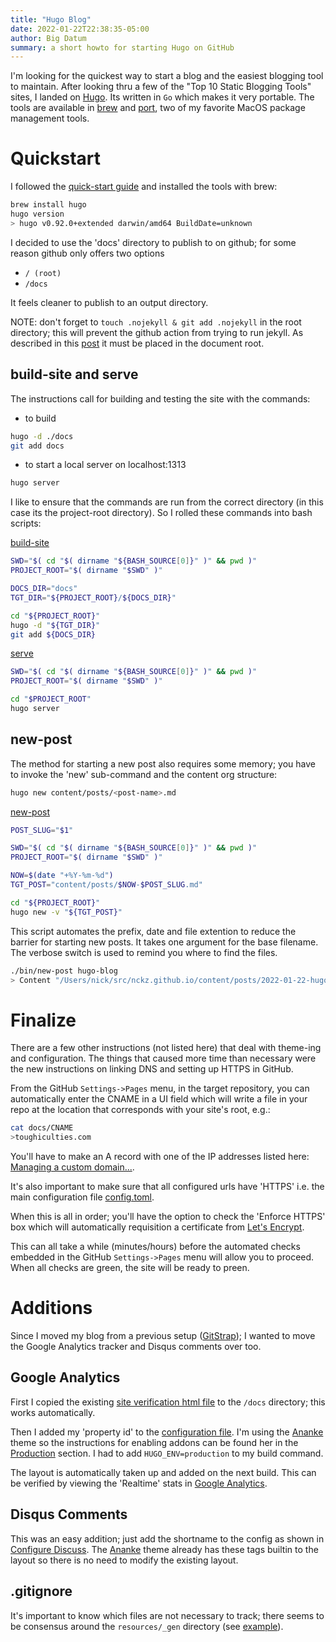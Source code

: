 ```yaml
---
title: "Hugo Blog"
date: 2022-01-22T22:38:35-05:00
author: Big Datum
summary: a short howto for starting Hugo on GitHub
---
```


I'm looking for the quickest way to start a blog and the easiest blogging tool
to maintain.  After looking thru a few of the "Top 10 Static Blogging Tools"
sites, I landed on [Hugo](https://gohugo.io/).  Its written in `Go` which makes
it very portable. The tools are available in [brew](https://brew.sh/) and
[port](https://www.macports.org/), two of my favorite MacOS package management
tools.

# Quickstart
I followed the [quick-start guide](https://gohugo.io/getting-started/quick-start/)
and installed the tools with brew:

```bash
brew install hugo
hugo version
> hugo v0.92.0+extended darwin/amd64 BuildDate=unknown
```

I decided to use the 'docs' directory to publish to on github; for some reason
github only offers two options

* `/ (root)`
* `/docs`

It feels cleaner to publish to an output directory.

NOTE: don't forget to `touch .nojekyll & git add .nojekyll` in the root
directory; this will prevent the github action from trying to run jekyll.
As described in this
[post](https://github.blog/2009-12-29-bypassing-jekyll-on-github-pages/)
it must be placed in the document root.

## build-site and serve
The instructions call for building and testing the site with the commands:

* to build

```bash
hugo -d ./docs
git add docs
```

* to start a local server on localhost:1313

```bash
hugo server
```

I like to ensure that the commands are run from the correct directory (in this
case its the project-root directory).  So I rolled these commands into bash
scripts:

[build-site](https://github.com/nckz/nckz.github.io/blob/hugo/bin/build-site)
```bash
SWD="$( cd "$( dirname "${BASH_SOURCE[0]}" )" && pwd )"
PROJECT_ROOT="$( dirname "$SWD" )"

DOCS_DIR="docs"
TGT_DIR="${PROJECT_ROOT}/${DOCS_DIR}"

cd "${PROJECT_ROOT}"
hugo -d "${TGT_DIR}"
git add ${DOCS_DIR}
```

[serve](https://github.com/nckz/nckz.github.io/blob/hugo/bin/build-site)
```bash
SWD="$( cd "$( dirname "${BASH_SOURCE[0]}" )" && pwd )"
PROJECT_ROOT="$( dirname "$SWD" )"

cd "$PROJECT_ROOT"
hugo server
```

## new-post
The method for starting a new post also requires some memory; you have to
invoke the 'new' sub-command and the content org structure:

```bash
hugo new content/posts/<post-name>.md
```

[new-post](https://github.com/nckz/nckz.github.io/blob/hugo/bin/new-post)
```bash
POST_SLUG="$1"

SWD="$( cd "$( dirname "${BASH_SOURCE[0]}" )" && pwd )"
PROJECT_ROOT="$( dirname "$SWD" )"

NOW=$(date "+%Y-%m-%d")
TGT_POST="content/posts/$NOW-$POST_SLUG.md"

cd "${PROJECT_ROOT}"
hugo new -v "${TGT_POST}"
```

This script automates the prefix, date and file extention to reduce the barrier
for starting new posts.  It takes one argument for the base filename.  The
verbose switch is used to remind you where to find the files.

```bash
./bin/new-post hugo-blog
> Content "/Users/nick/src/nckz.github.io/content/posts/2022-01-22-hugo-blog.md" created
```

# Finalize
There are a few other instructions (not listed here) that deal with theme-ing
and configuration.  The things that caused more time than necessary were the
new instructions on linking DNS and setting up HTTPS in GitHub.

From the GitHub `Settings->Pages` menu, in the target repository, you can
automatically enter the CNAME in a UI field which will write a file in your
repo at the location that corresponds with your site's root, e.g.:

```bash
cat docs/CNAME
>toughiculties.com
```

You'll have to make an A record with one of the IP addresses listed here:
[Managing a custom domain...](https://docs.github.com/en/pages/configuring-a-custom-domain-for-your-github-pages-site/managing-a-custom-domain-for-your-github-pages-site#configuring-an-apex-domain).

It's also important to make sure that all configured urls have 'HTTPS' i.e.
the main configuration file
[config.toml](https://github.com/nckz/nckz.github.io/blob/hugo/config.toml).

When this is all in order; you'll have the option to check the 'Enforce HTTPS'
box which will automatically requisition a certificate from
[Let's Encrypt](https://letsencrypt.org/).

This can all take a while (minutes/hours) before the automated checks embedded
in the GitHub `Settings->Pages` menu will allow you to proceed.  When all
checks are green, the site will be ready to preen.

# Additions
Since I moved my blog from a previous setup
([GitStrap](https://github.com/nckz/GitStrap)); I wanted to move the
Google Analytics tracker and Disqus comments over too.

## Google Analytics
First I copied the existing
[site verification html file](https://support.google.com/webmasters/answer/9008080?hl=en)
to the `/docs` directory; this works automatically.

Then I added my 'property id' to the
[configuration file](https://gohugo.io/templates/internal/#google-analytics).
I'm using the [Ananke](https://github.com/theNewDynamic/gohugo-theme-ananke#readme)
theme so the instructions for enabling addons can be found her in the
[Production](https://github.com/theNewDynamic/gohugo-theme-ananke#production) section.
I had to add `HUGO_ENV=production` to my build command.

The layout is automatically taken up and added on the next build. This can be
verified by viewing the 'Realtime' stats in
[Google Analytics](https://analytics.google.com).

## Disqus Comments
This was an easy addition; just add the shortname to the config as shown in
[Configure Discuss](https://gohugo.io/templates/internal/#configure-disqus).
The [Ananke](https://github.com/theNewDynamic/gohugo-theme-ananke#readme) theme
already has these tags builtin to the layout so there is no need to modify
the existing layout.

## .gitignore
It's important to know which files are not necessary to track; there seems to
be consensus around the `resources/_gen` directory (see
[example](https://gist.github.com/muhannad0/e78f14d7bfa2a1a48320ec7194e5c516)).
